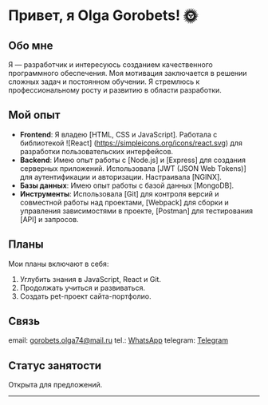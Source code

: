 # Привет, я Olga Gorobets! :sun_with_face:

## Обо мне

Я — разработчик и интересуюсь созданием качественного программного обеспечения. Моя мотивация заключается в решении сложных задач и постоянном обучении. Я стремлюсь к профессиональному росту и развитию в области разработки.

## Мой опыт

- **Frontend**: Я владею [HTML, CSS и JavaScript]. Работала с библиотекой ![React] (https://simpleicons.org/icons/react.svg) для разработки пользовательских интерфейсов.
- **Backend**: Имею опыт работы с [Node.js] и [Express] для создания серверных приложений. Использовала [JWT (JSON Web Tokens)] для аутентификации и авторизации. Настраивала [NGINX].
- **Базы данных**: Имею опыт работы с базой данных [MongoDB].
- **Инструменты**: Использовала [Git] для контроля версий и совместной работы над проектами, [Webpack] для сборки и управления зависимостями в проекте, [Postman] для тестирования [API] и запросов.

## Планы

Мои планы включают в себя:

1. Углубить знания в JavaScript, React и Git.
2. Продолжать учиться и развиваться.
3. Создать pet-проект сайта-портфолио.

## Связь

email: gorobets.olga74@mail.ru 
tel.: [WhatsApp](https://wa.me/821039571805)
telegram: [Telegram](https://t.me/schast_e_est)


## Статус занятости

Открыта для предложений.

---

